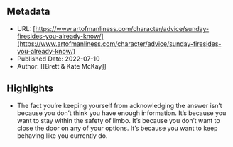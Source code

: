 ## Metadata
* URL: [https://www.artofmanliness.com/character/advice/sunday-firesides-you-already-know/](https://www.artofmanliness.com/character/advice/sunday-firesides-you-already-know/)
* Published Date: 2022-07-10
* Author: [[Brett &#38; Kate McKay]]

## Highlights
* The fact you’re keeping yourself from acknowledging the answer isn’t because you don’t think you have enough information. It’s because you want to stay within the safety of limbo. It’s because you don’t want to close the door on any of your options. It’s because you want to keep behaving like you currently do.